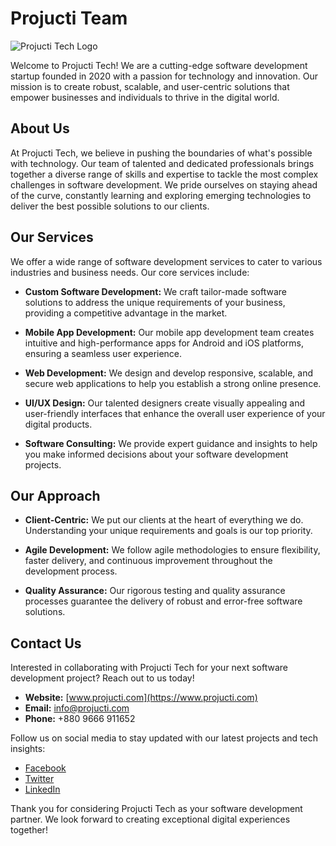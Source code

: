 # Projucti Team

![Projucti Tech Logo](https://scontent.fcgp1-1.fna.fbcdn.net/v/t39.30808-6/330589207_1917435851760165_3022610574655081814_n.jpg?_nc_cat=106&ccb=1-7&_nc_sid=730e14&_nc_eui2=AeGq__9YADZ7ZOhv4GPg_EyH4jAinccuM9ziMCKdxy4z3KGrlANXEPSGpq9Y26ayFFUYiGGDq1NQ--8F2RIMaO6D&_nc_ohc=Yc6_MCFyul0AX8LwIe9&_nc_zt=23&_nc_ht=scontent.fcgp1-1.fna&oh=00_AfBFBywsfiX1AMyYgkPgOrBXzA-chhuYgAG_VFwTJUKQ9A&oe=64C2EA7F)

Welcome to Projucti Tech! We are a cutting-edge software development startup founded in 2020 with a passion for technology and innovation. Our mission is to create robust, scalable, and user-centric solutions that empower businesses and individuals to thrive in the digital world.

## About Us

At Projucti Tech, we believe in pushing the boundaries of what's possible with technology. Our team of talented and dedicated professionals brings together a diverse range of skills and expertise to tackle the most complex challenges in software development. We pride ourselves on staying ahead of the curve, constantly learning and exploring emerging technologies to deliver the best possible solutions to our clients.

## Our Services

We offer a wide range of software development services to cater to various industries and business needs. Our core services include:

- **Custom Software Development:** We craft tailor-made software solutions to address the unique requirements of your business, providing a competitive advantage in the market.

- **Mobile App Development:** Our mobile app development team creates intuitive and high-performance apps for Android and iOS platforms, ensuring a seamless user experience.

- **Web Development:** We design and develop responsive, scalable, and secure web applications to help you establish a strong online presence.

- **UI/UX Design:** Our talented designers create visually appealing and user-friendly interfaces that enhance the overall user experience of your digital products.

- **Software Consulting:** We provide expert guidance and insights to help you make informed decisions about your software development projects.

## Our Approach

- **Client-Centric:** We put our clients at the heart of everything we do. Understanding your unique requirements and goals is our top priority.

- **Agile Development:** We follow agile methodologies to ensure flexibility, faster delivery, and continuous improvement throughout the development process.

- **Quality Assurance:** Our rigorous testing and quality assurance processes guarantee the delivery of robust and error-free software solutions.

## Contact Us

Interested in collaborating with Projucti Tech for your next software development project? Reach out to us today!

- **Website:** [www.projucti.com](https://www.projucti.com)
- **Email:** info@projucti.com
- **Phone:** +880 9666 911652

Follow us on social media to stay updated with our latest projects and tech insights:

- [Facebook](https://www.facebook.com/projucti.tech)
- [Twitter](https://twitter.com/projucti1)
- [LinkedIn](https://www.linkedin.com/company/projucti)

Thank you for considering Projucti Tech as your software development partner. We look forward to creating exceptional digital experiences together!
